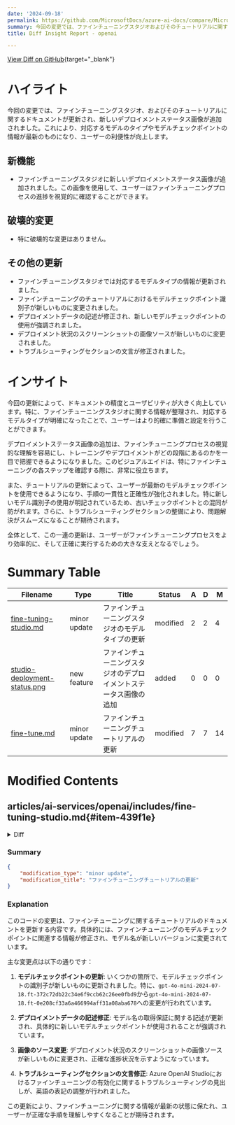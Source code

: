 ```yaml
---
date: '2024-09-18'
permalink: https://github.com/MicrosoftDocs/azure-ai-docs/compare/MicrosoftDocs:135d681...MicrosoftDocs:78943fc
summary: 今回の変更では、ファインチューニングスタジオおよびそのチュートリアルに関するドキュメントが更新され、新たにデプロイメントステータス画像が追加されました。これにより、モデルのタイプやチェックポイントに関する情報が最新のものとなり、ユーザーの利便性が向上しました。新しい画像により、ユーザーはファインチューニングプロセスの進捗を視覚的に把握できるようになります。また、チュートリアルの情報も更新され、トラブルシューティングセクションの文言も修正され、全体としてドキュメントの精度とユーザビリティが向上しています。
title: Diff Insight Report - openai

---
```


[View Diff on GitHub](https://github.com/MicrosoftDocs/azure-ai-docs/compare/MicrosoftDocs:135d681...MicrosoftDocs:78943fc){target="_blank"}

# ハイライト
今回の変更では、ファインチューニングスタジオ、およびそのチュートリアルに関するドキュメントが更新され、新しいデプロイメントステータス画像が追加されました。これにより、対応するモデルのタイプやモデルチェックポイントの情報が最新のものになり、ユーザーの利便性が向上します。

## 新機能
- ファインチューニングスタジオに新しいデプロイメントステータス画像が追加されました。この画像を使用して、ユーザーはファインチューニングプロセスの進捗を視覚的に確認することができます。

## 破壊的変更
- 特に破壊的な変更はありません。

## その他の更新
- ファインチューニングスタジオでは対応するモデルタイプの情報が更新されました。
- ファインチューニングのチュートリアルにおけるモデルチェックポイント識別子が新しいものに変更されました。
- デプロイメントデータの記述が修正され、新しいモデルチェックポイントの使用が強調されました。
- デプロイメント状況のスクリーンショットの画像ソースが新しいものに変更されました。
- トラブルシューティングセクションの文言が修正されました。

# インサイト
今回の更新によって、ドキュメントの精度とユーザビリティが大きく向上しています。特に、ファインチューニングスタジオに関する情報が整理され、対応するモデルタイプが明確になったことで、ユーザーはより的確に準備と設定を行うことができます。

デプロイメントステータス画像の追加は、ファインチューニングプロセスの視覚的な理解を容易にし、トレーニングやデプロイメントがどの段階にあるのかを一目で把握できるようになりました。このビジュアルエイドは、特にファインチューニングの各ステップを確認する際に、非常に役立ちます。

また、チュートリアルの更新によって、ユーザーが最新のモデルチェックポイントを使用できるようになり、手順の一貫性と正確性が強化されました。特に新しいモデル識別子の使用が明記されているため、古いチェックポイントとの混同が防がれます。さらに、トラブルシューティングセクションの整備により、問題解決がスムーズになることが期待されます。

全体として、この一連の更新は、ユーザーがファインチューニングプロセスをより効率的に、そして正確に実行するための大きな支えとなるでしょう。

# Summary Table
|  Filename  | Type |    Title    | Status | A  | D  | M  |
|------------|------|-------------|--------|----|----|----|
| [fine-tuning-studio.md](#item-439f1e) | minor update | ファインチューニングスタジオのモデルタイプの更新 | modified | 2 | 2 | 4 | 
| [studio-deployment-status.png](#item-3cdf5c) | new feature | ファインチューニングスタジオのデプロイメントステータス画像の追加 | added | 0 | 0 | 0 | 
| [fine-tune.md](#item-8f87b5) | minor update | ファインチューニングチュートリアルの更新 | modified | 7 | 7 | 14 | 


# Modified Contents
## articles/ai-services/openai/includes/fine-tuning-studio.md{#item-439f1e}

<details>
<summary>Diff</summary>
````diff
@@ -65,9 +65,9 @@ Different model types require a different format of training data.
 
 # [chat completion models](#tab/turbo)
 
-The training and validation data you use **must** be formatted as a JSON Lines (JSONL) document. For `gpt-35-turbo-0613` the fine-tuning dataset must be formatted in the conversational format that is used by the [Chat completions](../how-to/chatgpt.md) API.
+The training and validation data you use **must** be formatted as a JSON Lines (JSONL) document. For `gpt-35-turbo` (all versions), `gpt-4`, `gpt-4o`, and `gpt-4o-mini`, the fine-tuning dataset must be formatted in the conversational format that is used by the [Chat completions](../how-to/chatgpt.md) API.
 
-If you would like a step-by-step walk-through of fine-tuning a `gpt-35-turbo-0613` model please refer to the [Azure OpenAI fine-tuning tutorial.](../tutorials/fine-tune.md)
+If you would like a step-by-step walk-through of fine-tuning a `gpt-4o-mini` (2024-07-18) model please refer to the [Azure OpenAI fine-tuning tutorial.](../tutorials/fine-tune.md)
 
 ### Example file format
 
````
</details>

### Summary

```json
{
    "modification_type": "minor update",
    "modification_title": "ファインチューニングスタジオのモデルタイプの更新"
}
```

### Explanation
このコードの変更は、ファインチューニングスタジオに関するドキュメントの一部を修正する内容です。具体的には、トレーニングおよび検証データの要件について、サポートされるモデルタイプに関する情報が更新されました。

変更点の具体的な内容としては、データのフォーマット要件が`gpt-35-turbo-0613`から、`gpt-35-turbo`のすべてのバージョン、`gpt-4`、`gpt-4o`、`gpt-4o-mini`に拡張されました。この変更により、ユーザーはさまざまなモデルタイプに対して適切なフォーマットのデータを準備することができるようになります。また、ファインチューニングモデルの具体的な例として、`gpt-4o-mini`（2024-07-18）モデルに関する手順を参照するよう更新されています。 

この修正により、ユーザーにとって有益な情報が提供され、ファインチューニングのプロセスが明確になっています。

## articles/ai-services/openai/media/tutorials/fine-tuning/studio-deployment-status.png{#item-3cdf5c}

### Summary

```json
{
    "modification_type": "new feature",
    "modification_title": "ファインチューニングスタジオのデプロイメントステータス画像の追加"
}
```

### Explanation
このコードの変更は、ファインチューニングスタジオに関連する新しい画像ファイルの追加に関するものです。具体的には、デプロイメントステータスを示す画像が新たに追加されました。この画像は、ユーザーがファインチューニングプロセスの進捗や結果を視覚的に理解するための役割を果たします。

画像は、以下のURLでアクセス可能です：
- [デプロイメントステータス画像](https://github.com/MicrosoftDocs/azure-ai-docs/raw/78943fcb5d00c79ffe210bfc34ff6c718f922b27/articles%2Fai-services%2Fopenai%2Fmedia%2Ftutorials%2Ffine-tuning%2Fstudio-deployment-status.png)

この新しいビジュアルコンテンツの追加により、ドキュメントの説明がより直感的になり、ユーザー体験が向上します。デプロイメントステータスの視覚化は、特にプロジェクトの進行状況や成果物を確認する際に便利です。

## articles/ai-services/openai/tutorials/fine-tune.md{#item-8f87b5}

<details>
<summary>Diff</summary>
````diff
@@ -755,7 +755,7 @@ This command isn't available in the 0.28.1 OpenAI Python library. Upgrade to the
     {
       "id": "ftchkpt-148ab69f0a404cf9ab55a73d51b152de",
       "created_at": 1715743077,
-      "fine_tuned_model_checkpoint": "gpt-4o-mini-2024-07-18.ft-372c72db22c34e6f9ccb62c26ee0fbd9",
+      "fine_tuned_model_checkpoint": "gpt-4o-mini-2024-07-18.ft-0e208cf33a6a466994aff31a08aba678",
       "fine_tuning_job_id": "ftjob-372c72db22c34e6f9ccb62c26ee0fbd9",
       "metrics": {
         "full_valid_loss": 1.8258173013035255,
@@ -772,7 +772,7 @@ This command isn't available in the 0.28.1 OpenAI Python library. Upgrade to the
     {
       "id": "ftchkpt-e559c011ecc04fc68eaa339d8227d02d",
       "created_at": 1715743013,
-      "fine_tuned_model_checkpoint": "gpt-4o-mini-2024-07-18.ft-372c72db22c34e6f9ccb62c26ee0fbd9:ckpt-step-90",
+      "fine_tuned_model_checkpoint": "gpt-4o-mini-2024-07-18.ft-0e208cf33a6a466994aff31a08aba678:ckpt-step-90",
       "fine_tuning_job_id": "ftjob-372c72db22c34e6f9ccb62c26ee0fbd9",
       "metrics": {
         "full_valid_loss": 1.7958603267428241,
@@ -789,7 +789,7 @@ This command isn't available in the 0.28.1 OpenAI Python library. Upgrade to the
     {
       "id": "ftchkpt-8ae8beef3dcd4dfbbe9212e79bb53265",
       "created_at": 1715742984,
-      "fine_tuned_model_checkpoint": "gpt-4o-mini-2024-07-18.ft-372c72db22c34e6f9ccb62c26ee0fbd9:ckpt-step-80",
+      "fine_tuned_model_checkpoint": "gpt-4o-mini-2024-07-18.ft-0e208cf33a6a466994aff31a08aba678:ckpt-step-80",
       "fine_tuning_job_id": "ftjob-372c72db22c34e6f9ccb62c26ee0fbd9",
       "metrics": {
         "full_valid_loss": 1.6909511662736725,
@@ -850,7 +850,7 @@ Alternatively, you can deploy your fine-tuned model using any of the other commo
 | resource_group | The resource group name for your Azure OpenAI resource |
 | resource_name | The Azure OpenAI resource name |
 | model_deployment_name | The custom name for your new fine-tuned model deployment. This is the name that will be referenced in your code when making chat completion calls. |
-| fine_tuned_model | Retrieve this value from your fine-tuning job results in the previous step. It will look like `gpt-4o-mini-2024-07-18.ft-b044a9d3cf9c4228b5d393567f693b83`. You'll need to add that value to the deploy_data json. |
+| fine_tuned_model | Retrieve this value from your fine-tuning job results in the previous step. It will look like `gpt-4o-mini-2024-07-18.ft-0e208cf33a6a466994aff31a08aba678`. You'll need to add that value to the deploy_data json. |
 
 [!INCLUDE [Fine-tuning deletion](../includes/fine-tune.md)]
 
@@ -874,7 +874,7 @@ deploy_data = {
     "properties": {
         "model": {
             "format": "OpenAI",
-            "name": "<YOUR_FINE_TUNED_MODEL>", #retrieve this value from the previous call, it will look like gpt-4o-mini-2024-07-18.ft-b044a9d3cf9c4228b5d393567f693b83
+            "name": "<YOUR_FINE_TUNED_MODEL>", #retrieve this value from the previous call, it will look like gpt-4o-mini-2024-07-18.ft-0e208cf33a6a466994aff31a08aba678
             "version": "1"
         }
     }
@@ -894,7 +894,7 @@ print(r.json())
 
 You can check on your deployment progress in the Azure OpenAI Studio:
 
-:::image type="content" source="../media/tutorials/fine-tuning/status.png" alt-text="Screenshot of the initial DataFrame table results from the CSV file." lightbox="../media/tutorials/fine-tuning/status.png":::
+:::image type="content" source="../media/tutorials/fine-tuning/studio-deployment-status.png" alt-text="Screenshot of Deployment progress on Azure OpenAI Studio." lightbox="../media/tutorials/fine-tuning/studio-deployment-status.png":::
 
 It isn't uncommon for this process to take some time to complete when dealing with deploying fine-tuned models.
 
@@ -968,7 +968,7 @@ You can delete the deployment in [Azure OpenAI Studio](https://oai.azure.com/),
 
 ## Troubleshooting
 
-### How do I enable fine-tuning? Create a custom model is greyed out in Azure OpenAI Studio?
+### How do I enable fine-tuning? Create a custom model is grayed out in Azure OpenAI Studio
 
 In order to successfully access fine-tuning you need **Cognitive Services OpenAI Contributor assigned**. Even someone with high-level Service Administrator permissions would still need this account explicitly set in order to access fine-tuning. For more information please review the [role-based access control guidance](/azure/ai-services/openai/how-to/role-based-access-control#cognitive-services-openai-contributor).
 
````
</details>

### Summary

```json
{
    "modification_type": "minor update",
    "modification_title": "ファインチューニングチュートリアルの更新"
}
```

### Explanation
このコードの変更は、ファインチューニングに関するチュートリアルのドキュメントを更新する内容です。具体的には、ファインチューニングのモデルチェックポイントに関連する情報が修正され、モデル名が新しいバージョンに変更されています。

主な変更点は以下の通りです：

1. **モデルチェックポイントの更新**: いくつかの箇所で、モデルチェックポイントの識別子が新しいものに更新されました。特に、`gpt-4o-mini-2024-07-18.ft-372c72db22c34e6f9ccb62c26ee0fbd9`から`gpt-4o-mini-2024-07-18.ft-0e208cf33a6a466994aff31a08aba678`への変更が行われています。

2. **デプロイメントデータの記述修正**: モデル名の取得保証に関する記述が更新され、具体的に新しいモデルチェックポイントが使用されることが強調されています。

3. **画像のソース変更**: デプロイメント状況のスクリーンショットの画像ソースが新しいものに変更され、正確な進捗状況を示すようになっています。

4. **トラブルシューティングセクションの文言修正**: Azure OpenAI Studioにおけるファインチューニングの有効化に関するトラブルシューティングの見出しが、英語の表記の調整が行われました。

この更新により、ファインチューニングに関する情報が最新の状態に保たれ、ユーザーが正確な手順を理解しやすくなることが期待されます。


